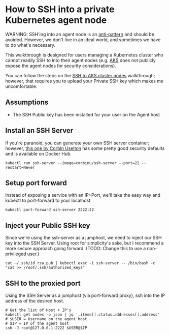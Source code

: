 # How to SSH into a private Kubernetes agent node

WARNING:  SSH'ing into an agent node is an [anti-pattern](https://en.wikipedia.org/wiki/Anti-pattern) and should be avoided.  However, we don't live in an ideal world, and sometimes we have to do what's necessary.

This walkthrough is designed for users managing a Kubernetes cluster who cannot readily SSH to into their agent nodes (e.g. [AKS](https://docs.microsoft.com/en-us/azure/aks/) does not publicly expose the agent nodes for security considerations).

You can follow the steps on the [SSH to AKS cluster nodes](https://docs.microsoft.com/en-us/azure/aks/aks-ssh) walkthrough; however, that requires you to upload your Private SSH key which makes me uncomfortable.

## Assumptions

* The SSH Public key has been installed for your user on the Agent host

## Install an SSH Server

If you're paranoid, you can generate your own SSH server container; however, [this one by Corbin Uselton](https://github.com/corbinu/ssh-server) has some pretty good security defaults and is available on Docker Hub.

```shell
kubectl run ssh-server --image=corbinu/ssh-server --port=22 --restart=Never
```

## Setup port forward

Instead of exposing a service with an IP+Port, we'll take the easy way and kubectl to port-forward to your localhost

```shell
kubectl port-forward ssh-server 2222:22
```

## Inject your Public SSH key

Since we're using the ssh-server as a jumphost, we need to inject our SSH key into the SSH Server.  Using root for simplicity's sake, but I recommend a more secure approach going forward. (TODO:  Change this to use a non-privileged user.)

```shell
cat ~/.ssh/id_rsa.pub | kubectl exec -i ssh-server -- /bin/bash -c "cat >> /root/.ssh/authorized_keys"
```

## SSH to the proxied port

Using the SSH Server as a jumphost (via port-forward proxy), ssh into the IP address of the desired host.

```shell
# Get the list of Host + IP's
kubectl get nodes -o json | jq '.items[].status.addresses[].address'
# $USER = Username on the agent host
# $IP = IP of the agent host
ssh -J root@127.0.0.1:2222 $USER@$IP
```
